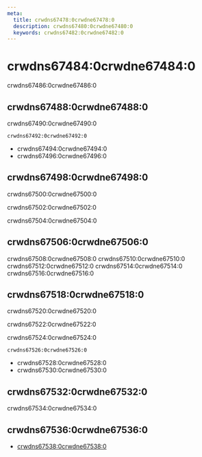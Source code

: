 ```yaml
---
meta:
  title: crwdns67478:0crwdne67478:0
  description: crwdns67480:0crwdne67480:0
  keywords: crwdns67482:0crwdne67482:0
---
```


# crwdns67484:0crwdne67484:0
crwdns67486:0crwdne67486:0

<entry-ad />

## crwdns67488:0crwdne67488:0
crwdns67490:0crwdne67490:0

`crwdns67492:0crwdne67492:0`
- crwdns67494:0crwdne67494:0
- crwdns67496:0crwdne67496:0


## crwdns67498:0crwdne67498:0
crwdns67500:0crwdne67500:0

  crwdns67502:0crwdne67502:0

  crwdns67504:0crwdne67504:0

## crwdns67506:0crwdne67506:0
crwdns67508:0crwdne67508:0
<alert type="success">crwdns67510:0crwdne67510:0</alert>
<alert type="info">crwdns67512:0crwdne67512:0</alert>
<alert type="warning">crwdns67514:0crwdne67514:0</alert>
<alert type="error">crwdns67516:0crwdne67516:0</alert>

## crwdns67518:0crwdne67518:0
crwdns67520:0crwdne67520:0

  crwdns67522:0crwdne67522:0

  crwdns67524:0crwdne67524:0

  `crwdns67526:0crwdne67526:0`
  - crwdns67528:0crwdne67528:0
  - crwdns67530:0crwdne67530:0

## crwdns67532:0crwdne67532:0
crwdns67534:0crwdne67534:0

## crwdns67536:0crwdne67536:0
  - [crwdns67538:0crwdne67538:0]()

<endmatter />
